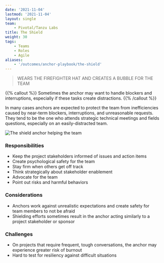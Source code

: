 ```yaml
---
date: '2021-11-04'
lastmod: '2021-11-04'
layout: single
team:
    - Pivotal/Tanzu Labs
title: The Shield
weight: 30
tags:
    - Teams
    - Roles
    - Agile
aliases:
    - '/outcomes/anchor-playbook/the-shield'
---
```


> WEARS THE FIREFIGHTER HAT AND CREATES A BUBBLE FOR THE TEAM

{{% callout %}}
Sometimes the anchor may want to handle blockers and interruptions, especially if these tasks create distractions.
{{% /callout %}}

In many cases anchors are expected to protect the team from inefficiencies caused by near-term blockers, interruptions, and unreasonable requests. They tend to be the one who attends strategic technical meetings and fields questions, especially on an easily-distracted team.

![The shield anchor helping the team](/learningpaths/anchor-playbook/images/sitting.jpg)

### Responsibilities

-   Keep the project stakeholders informed of issues and action items
-   Create psychological safety for the team
-   Stay firm when others get off track
-   Think strategically about stakeholder enablement
-   Advocate for the team
-   Point out risks and harmful behaviors

### Considerations

-   Anchors work against unrealistic expectations and create safety for team members to not be afraid
-   Shielding efforts sometimes result in the anchor acting similarly to a project stakeholder or sponsor

### Challenges

-   On projects that require frequent, tough conversations, the anchor may experience greater risk of burnout
-   Hard to test for resiliency against difficult situations
